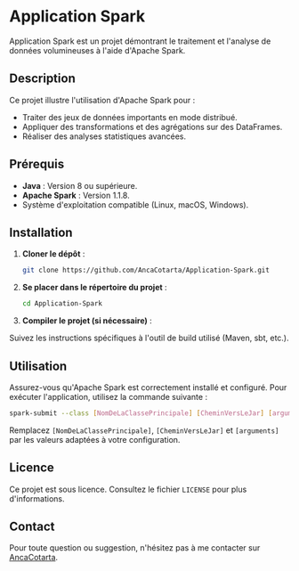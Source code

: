 # Application Spark

Application Spark est un projet démontrant le traitement et l'analyse de données volumineuses à l'aide d'Apache Spark.

## Description

Ce projet illustre l'utilisation d'Apache Spark pour :
- Traiter des jeux de données importants en mode distribué.
- Appliquer des transformations et des agrégations sur des DataFrames.
- Réaliser des analyses statistiques avancées.

## Prérequis

- **Java** : Version 8 ou supérieure.
- **Apache Spark** : Version 1.1.8.
- Système d'exploitation compatible (Linux, macOS, Windows).

## Installation

1. **Cloner le dépôt** :

   ```bash
   git clone https://github.com/AncaCotarta/Application-Spark.git

2. **Se placer dans le répertoire du projet** :
    ```bash
    cd Application-Spark

3. **Compiler le projet (si nécessaire)** :

Suivez les instructions spécifiques à l'outil de build utilisé (Maven, sbt, etc.).

## Utilisation

Assurez-vous qu'Apache Spark est correctement installé et configuré. Pour exécuter l'application, utilisez la commande suivante :

```bash
spark-submit --class [NomDeLaClassePrincipale] [CheminVersLeJar] [arguments]
```

Remplacez `[NomDeLaClassePrincipale]`, `[CheminVersLeJar]` et `[arguments]` par les valeurs adaptées à votre configuration.

## Licence

Ce projet est sous licence. Consultez le fichier `LICENSE` pour plus d'informations.

## Contact

Pour toute question ou suggestion, n'hésitez pas à me contacter sur [AncaCotarta](https://github.com/AncaCotarta).
```
